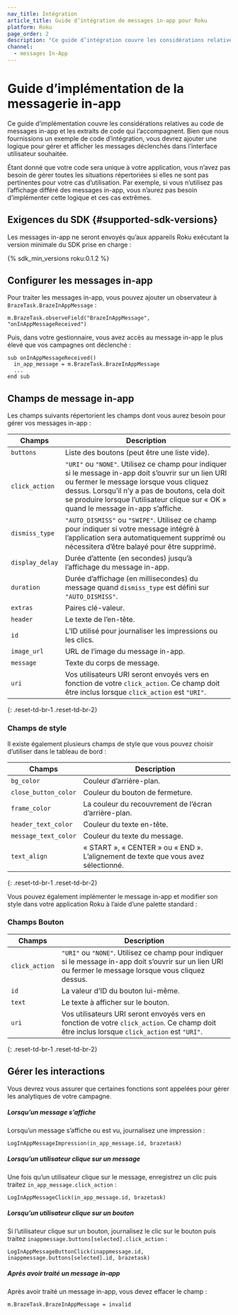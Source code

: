 ```yaml
---
nav_title: Intégration
article_title: Guide d’intégration de messages in-app pour Roku
platform: Roku
page_order: 2
description: "Ce guide d’intégration couvre les considérations relatives au code de messages in-app Roku"
channel:
  - messages In-App
---
```


# Guide d’implémentation de la messagerie in-app

Ce guide d’implémentation couvre les considérations relatives au code de messages in-app et les extraits de code qui l’accompagnent. Bien que nous fournissions un exemple de code d’intégration, vous devrez ajouter une logique pour gérer et afficher les messages déclenchés dans l’interface utilisateur souhaitée. 

Étant donné que votre code sera unique à votre application, vous n’avez pas besoin de gérer toutes les situations répertoriées si elles ne sont pas pertinentes pour votre cas d’utilisation. Par exemple, si vous n’utilisez pas l’affichage différé des messages in-app, vous n’aurez pas besoin d’implémenter cette logique et ces cas extrêmes.

## Exigences du SDK {#supported-sdk-versions}

Les messages in-app ne seront envoyés qu’aux appareils Roku exécutant la version minimale du SDK prise en charge :

{% sdk_min_versions roku:0.1.2 %}

## Configurer les messages in-app

Pour traiter les messages in-app, vous pouvez ajouter un observateur à `BrazeTask.BrazeInAppMessage` :

```
m.BrazeTask.observeField("BrazeInAppMessage", "onInAppMessageReceived")
```

Puis, dans votre gestionnaire, vous avez accès au message in-app le plus élevé que vos campagnes ont déclenché :

```
sub onInAppMessageReceived()
  in_app_message = m.BrazeTask.BrazeInAppMessage
  ...
end sub
```

## Champs de message in-app

Les champs suivants répertorient les champs dont vous aurez besoin pour gérer vos messages in-app :

| Champs | Description |
| ------ | ----------- |
| `buttons` | Liste des boutons (peut être une liste vide). |
| `click_action` | `"URI"` ou `"NONE"`. Utilisez ce champ pour indiquer si le message in-app doit s’ouvrir sur un lien URI ou fermer le message lorsque vous cliquez dessus. Lorsqu’il n’y a pas de boutons, cela doit se produire lorsque l’utilisateur clique sur « OK » quand le message in-app s’affiche. |
| `dismiss_type` | `"AUTO_DISMISS"` ou `"SWIPE"`. Utilisez ce champ pour indiquer si votre message intégré à l’application sera automatiquement supprimé ou nécessitera d’être balayé pour être supprimé. |
| `display_delay` | Durée d’attente (en secondes) jusqu’à l’affichage du message in-app. |
| `duration` | Durée d’affichage (en millisecondes) du message quand `dismiss_type` est défini sur `"AUTO_DISMISS"`. |
| `extras` | Paires clé-valeur. |
| `header` | Le texte de l’en-tête. |
| `id` | L’ID utilisé pour journaliser les impressions ou les clics. |
| `image_url` | URL de l’image du message in-app. |
| `message` | Texte du corps de message. |
| `uri` | Vos utilisateurs URI seront envoyés vers en fonction de votre `click_action`. Ce champ doit être inclus lorsque `click_action` est `"URI"`. |
{: .reset-td-br-1 .reset-td-br-2}

### Champs de style
Il existe également plusieurs champs de style que vous pouvez choisir d’utiliser dans le tableau de bord :

| Champs | Description |
| ------ | ----------- |
| `bg_color` | Couleur d’arrière-plan. |
| `close_button_color` | Couleur du bouton de fermeture. |
| `frame_color` | La couleur du recouvrement de l’écran d’arrière-plan. |
| `header_text_color` | Couleur du texte en-tête. |
| `message_text_color` | Couleur du texte du message. |
| `text_align` | « START », « CENTER » ou « END ». L’alignement de texte que vous avez sélectionné. |
{: .reset-td-br-1 .reset-td-br-2}

Vous pouvez également implémenter le message in-app et modifier son style dans votre application Roku à l’aide d’une palette standard :

### Champs Bouton

| Champs | Description |
| ------ | ----------- |
| `click_action` | `"URI"` ou `"NONE"`. Utilisez ce champ pour indiquer si le message in-app doit s’ouvrir sur un lien URI ou fermer le message lorsque vous cliquez dessus. |
| `id` | La valeur d’ID du bouton lui-même. |
| `text` | Le texte à afficher sur le bouton. |
| `uri` | Vos utilisateurs URI seront envoyés vers en fonction de votre `click_action`. Ce champ doit être inclus lorsque `click_action` est `"URI"`. |
{: .reset-td-br-1 .reset-td-br-2}

## Gérer les interactions

Vous devrez vous assurer que certaines fonctions sont appelées pour gérer les analytiques de votre campagne.

##### Lorsqu’un message s’affiche

Lorsqu’un message s’affiche ou est vu, journalisez une impression :
```
LogInAppMessageImpression(in_app_message.id, brazetask)
```

##### Lorsqu’un utilisateur clique sur un message
Une fois qu’un utilisateur clique sur le message, enregistrez un clic puis traitez `in_app_message.click_action` :
```
LogInAppMessageClick(in_app_message.id, brazetask)
```

##### Lorsqu’un utilisateur clique sur un bouton
Si l’utilisateur clique sur un bouton, journalisez le clic sur le bouton puis traitez `inappmessage.buttons[selected].click_action` :

```
LogInAppMessageButtonClick(inappmessage.id, inappmessage.buttons[selected].id, brazetask)
```

##### Après avoir traité un message in-app
Après avoir traité un message in-app, vous devez effacer le champ :
```
m.BrazeTask.BrazeInAppMessage = invalid
```
